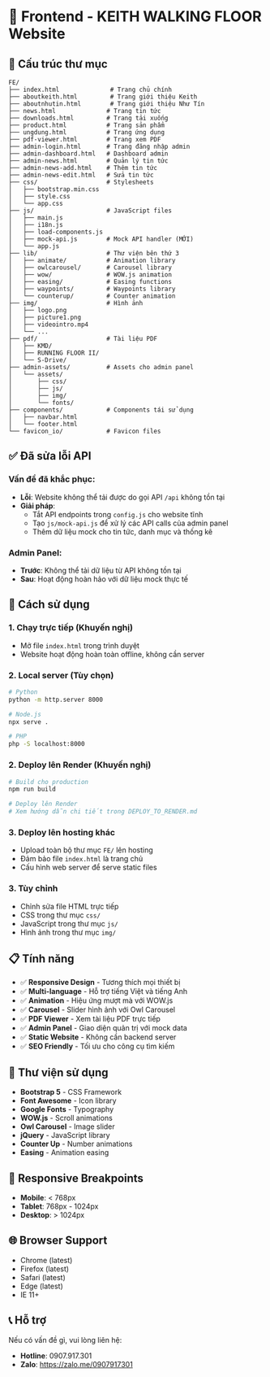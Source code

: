 # 🎨 Frontend - KEITH WALKING FLOOR Website

## 📁 Cấu trúc thư mục

```
FE/
├── index.html              # Trang chủ chính
├── aboutkeith.html         # Trang giới thiệu Keith
├── aboutnhutin.html        # Trang giới thiệu Như Tín
├── news.html              # Trang tin tức
├── downloads.html         # Trang tải xuống
├── product.html           # Trang sản phẩm
├── ungdung.html           # Trang ứng dụng
├── pdf-viewer.html        # Trang xem PDF
├── admin-login.html       # Trang đăng nhập admin
├── admin-dashboard.html   # Dashboard admin
├── admin-news.html        # Quản lý tin tức
├── admin-news-add.html    # Thêm tin tức
├── admin-news-edit.html   # Sửa tin tức
├── css/                   # Stylesheets
│   ├── bootstrap.min.css
│   ├── style.css
│   └── app.css
├── js/                    # JavaScript files
│   ├── main.js
│   ├── i18n.js
│   ├── load-components.js
│   ├── mock-api.js        # Mock API handler (MỚI)
│   └── app.js
├── lib/                   # Thư viện bên thứ 3
│   ├── animate/           # Animation library
│   ├── owlcarousel/       # Carousel library
│   ├── wow/               # WOW.js animation
│   ├── easing/            # Easing functions
│   ├── waypoints/         # Waypoints library
│   └── counterup/         # Counter animation
├── img/                   # Hình ảnh
│   ├── logo.png
│   ├── picture1.png
│   ├── videointro.mp4
│   └── ...
├── pdf/                   # Tài liệu PDF
│   ├── KMD/
│   ├── RUNNING FLOOR II/
│   └── S-Drive/
├── admin-assets/          # Assets cho admin panel
│   └── assets/
│       ├── css/
│       ├── js/
│       ├── img/
│       └── fonts/
├── components/            # Components tái sử dụng
│   ├── navbar.html
│   └── footer.html
└── favicon_io/            # Favicon files
```

## ✅ Đã sửa lỗi API

### Vấn đề đã khắc phục:
- **Lỗi**: Website không thể tải được do gọi API `/api` không tồn tại
- **Giải pháp**: 
  - Tắt API endpoints trong `config.js` cho website tĩnh
  - Tạo `js/mock-api.js` để xử lý các API calls của admin panel
  - Thêm dữ liệu mock cho tin tức, danh mục và thống kê

### Admin Panel:
- **Trước**: Không thể tải dữ liệu từ API không tồn tại
- **Sau**: Hoạt động hoàn hảo với dữ liệu mock thực tế

## 🚀 Cách sử dụng

### 1. **Chạy trực tiếp (Khuyến nghị)**
- Mở file `index.html` trong trình duyệt
- Website hoạt động hoàn toàn offline, không cần server

### 2. **Local server (Tùy chọn)**
```bash
# Python
python -m http.server 8000

# Node.js
npx serve .

# PHP
php -S localhost:8000
```

### 2. **Deploy lên Render (Khuyến nghị)**
```bash
# Build cho production
npm run build

# Deploy lên Render
# Xem hướng dẫn chi tiết trong DEPLOY_TO_RENDER.md
```

### 3. **Deploy lên hosting khác**
- Upload toàn bộ thư mục `FE/` lên hosting
- Đảm bảo file `index.html` là trang chủ
- Cấu hình web server để serve static files

### 3. **Tùy chỉnh**
- Chỉnh sửa file HTML trực tiếp
- CSS trong thư mục `css/`
- JavaScript trong thư mục `js/`
- Hình ảnh trong thư mục `img/`

## 📋 Tính năng

- ✅ **Responsive Design** - Tương thích mọi thiết bị
- ✅ **Multi-language** - Hỗ trợ tiếng Việt và tiếng Anh
- ✅ **Animation** - Hiệu ứng mượt mà với WOW.js
- ✅ **Carousel** - Slider hình ảnh với Owl Carousel
- ✅ **PDF Viewer** - Xem tài liệu PDF trực tiếp
- ✅ **Admin Panel** - Giao diện quản trị với mock data
- ✅ **Static Website** - Không cần backend server
- ✅ **SEO Friendly** - Tối ưu cho công cụ tìm kiếm

## 🔧 Thư viện sử dụng

- **Bootstrap 5** - CSS Framework
- **Font Awesome** - Icon library
- **Google Fonts** - Typography
- **WOW.js** - Scroll animations
- **Owl Carousel** - Image slider
- **jQuery** - JavaScript library
- **Counter Up** - Number animations
- **Easing** - Animation easing

## 📱 Responsive Breakpoints

- **Mobile**: < 768px
- **Tablet**: 768px - 1024px
- **Desktop**: > 1024px

## 🌐 Browser Support

- Chrome (latest)
- Firefox (latest)
- Safari (latest)
- Edge (latest)
- IE 11+

## 📞 Hỗ trợ

Nếu có vấn đề gì, vui lòng liên hệ:
- **Hotline**: 0907.917.301
- **Zalo**: https://zalo.me/0907917301
